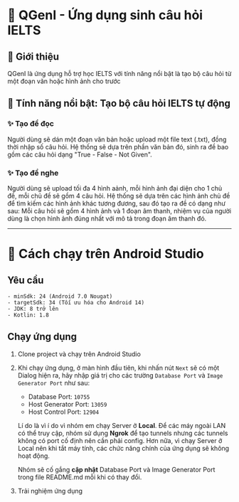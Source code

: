 # 🌟 QGenI - Ứng dụng sinh câu hỏi IELTS
## 📝 Giới thiệu
QGenI là ứng dụng hỗ trợ học IELTS với tính năng nổi bật là tạo bộ câu hỏi từ một đoạn văn hoặc hình ảnh cho trước

## 🎯 Tính năng nổi bật: Tạo bộ câu hỏi IELTS tự động
### ✨ Tạo đề đọc
Người dùng sẽ dán một đoạn văn bản hoặc upload một file text (.txt), đồng thời nhập số câu hỏi. 
Hệ thống sẽ dựa trên phần văn bản đó, sinh ra đề bao gồm các câu hỏi dạng "True - False - Not Given". 

### ✨ Tạo đề nghe
Người dùng sẽ upload tối đa 4 hình aảnh, mỗi hình ảnh đại diện cho 1 chủ đề, mỗi chủ đề sẽ gồm 4 câu hỏi.
Hệ thống sẽ dựa trên các hình ảnh chủ đề để tìm kiếm các hình ảnh khác tương đương, sau đó tạo ra đề có dạng như sau:
Mỗi câu hỏi sẽ gồm 4 hình ảnh và 1 đoạn âm thanh, nhiệm vụ của người dùng là chọn hình ảnh đúng nhất với mô tả 
trong đoạn âm thanh đó.

---

# 🚀 Cách chạy trên Android Studio
## Yêu cầu
    - minSdk: 24 (Android 7.0 Nougat)
    - targetSdk: 34 (Tối ưu hóa cho Android 14)
    - JDK: 8 trở lên
    - Kotlin: 1.8 
## Chạy ứng dụng
1. Clone project và chạy trên Android Studio
2. Khi chạy ứng dụng, ở màn hình đầu tiên, khi nhấn nút `Next` sẽ có một Dialog hiện ra, hãy nhập giá trị cho các trường `Database Port` và `Image Generator Port` như sau:
    - Database Port: `10755`
    - Host Generator Port: `13059`
    - Host Control Port: `12904`

    Lí do là vì í do vì nhóm em chạy Server ở __Local__. Để các máy ngoài LAN có thể truy cập, nhóm sử dụng __Ngrok__ để tạo tunnels nhưng các tunnels không có port cố định nên cần phải config. Hơn nữa, vì chạy Server ở Local nên khi tắt máy tính, các chức năng chính của ứng dụng sẽ không hoạt động.
    

    Nhóm sẽ cố gắng __cập nhật__ Database Port và Image Generator Port trong file README.md mỗi khi có thay đổi.

3. Trải nghiệm ứng dụng
                   
